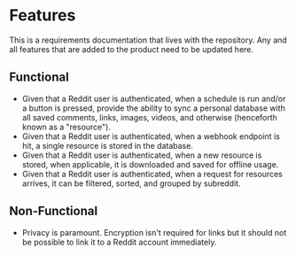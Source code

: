 # Features

This is a requirements documentation that lives with the repository. Any and all features that are added to the product need to be updated here.

## Functional

- Given that a Reddit user is authenticated, when a schedule is run and/or a button is pressed, provide the ability to sync a personal database with all saved comments, links, images, videos, and otherwise (henceforth known as a "resource").
- Given that a Reddit user is authenticated, when a webhook endpoint is hit, a single resource is stored in the database.
- Given that a Reddit user is authenticated, when a new resource is stored, when applicable, it is downloaded and saved for offline usage.
- Given that a Reddit user is authenticated, when a request for resources arrives, it can be filtered, sorted, and grouped by subreddit.

## Non-Functional

- Privacy is paramount. Encryption isn't required for links but it should not be possible to link it to a Reddit account immediately.
